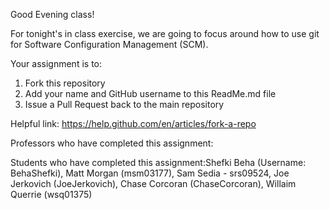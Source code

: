 Good Evening class!

For tonight's in class exercise, we are going to focus around how to use git for Software Configuration Management (SCM).

Your assignment is to:

1. Fork this repository
2. Add your name and GitHub username to this ReadMe.md file
3. Issue a Pull Request back to the main repository

Helpful link: https://help.github.com/en/articles/fork-a-repo

Professors who have completed this assignment:

Students who have completed this assignment:Shefki Beha (Username: BehaShefki), Matt Morgan (msm03177), Sam Sedia - srs09524, Joe Jerkovich (JoeJerkovich), Chase Corcoran (ChaseCorcoran), Willaim Querrie (wsq01375)

